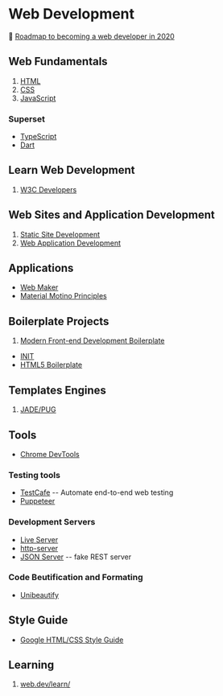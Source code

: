 # Web Development

:link: [Roadmap to becoming a web developer in 2020](https://github.com/kamranahmedse/developer-roadmap)

## Web Fundamentals

1. [HTML](development-docs/web-development/html.notes.md)
2. [CSS](development-docs/web-development/css-notes.md)
3. [JavaScript](development-docs/web-development/javascript-development.md)

### Superset

- [TypeScript](development-docs/web-development/web-languages/typescript-notes.md)
- [Dart](development-docs/web-development/web-languages/dart-notes.md)

## Learn Web Development

1. [W3C Developers](https://w3c.github.io/developers/)

## Web Sites and Application Development

1. [Static Site Development](development-docs/web-development/static-site-web-development.md)
2. [Web Application Development](development-docs/web-development/javascript-development.md)

## Applications

- [Web Maker](https://webmaker.app/app/)
- [Material Motino Principles](https://material-theme-builder.glitch.me/)

## Boilerplate Projects

1. [Modern Front-end Development Boilerplate](https://github.com/yashiel/Modern-Web-Boilerplate)

- [INIT](http://use-init.com/)
- [HTML5 Boilerplate](https://html5boilerplate.com/)

## Templates Engines

1. [JADE/PUG](development-docs/web-development/pug-template-engine.md)

## Tools

- [Chrome DevTools](https://developers.google.com/web/tools/chrome-devtools)

### Testing tools

- [TestCafe](https://devexpress.github.io/testcafe/) -- Automate end-to-end web testing
- [Puppeteer](https://github.com/puppeteer/puppeteer)

### Development Servers

- [Live Server](https://www.npmjs.com/package/live-server)
- [http-server](https://www.npmjs.com/package/http-server)
- [JSON Server](https://github.com/typicode/json-server) -- fake REST server

### Code Beutification and Formating

- [Unibeautify](development-docs/web-development/unibeautify.md)

## Style Guide

- [Google HTML/CSS Style Guide](https://google.github.io/styleguide/htmlcssguide.html)

## Learning

1. [web.dev/learn/](https://web.dev/learn/)
